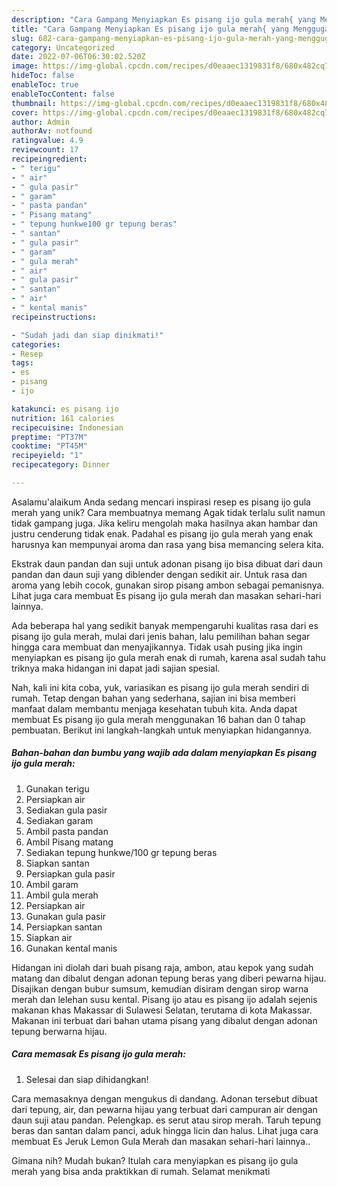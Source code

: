 ```yaml
---
description: "Cara Gampang Menyiapkan Es pisang ijo gula merah{ yang Menggugah Selera"
title: "Cara Gampang Menyiapkan Es pisang ijo gula merah{ yang Menggugah Selera"
slug: 682-cara-gampang-menyiapkan-es-pisang-ijo-gula-merah-yang-menggugah-selera
category: Uncategorized
date: 2022-07-06T06:30:02.520Z
image: https://img-global.cpcdn.com/recipes/d0eaaec1319831f8/680x482cq70/es-pisang-ijo-gula-merah-foto-resep-utama.jpg
hideToc: false
enableToc: true
enableTocContent: false
thumbnail: https://img-global.cpcdn.com/recipes/d0eaaec1319831f8/680x482cq70/es-pisang-ijo-gula-merah-foto-resep-utama.jpg
cover: https://img-global.cpcdn.com/recipes/d0eaaec1319831f8/680x482cq70/es-pisang-ijo-gula-merah-foto-resep-utama.jpg
author: Admin
authorAv: notfound
ratingvalue: 4.9
reviewcount: 17
recipeingredient:
- " terigu"
- " air"
- " gula pasir"
- " garam"
- " pasta pandan"
- " Pisang matang"
- " tepung hunkwe100 gr tepung beras"
- " santan"
- " gula pasir"
- " garam"
- " gula merah"
- " air"
- " gula pasir"
- " santan"
- " air"
- " kental manis"
recipeinstructions:

- "Sudah jadi dan siap dinikmati!"
categories:
- Resep
tags:
- es
- pisang
- ijo

katakunci: es pisang ijo 
nutrition: 161 calories
recipecuisine: Indonesian
preptime: "PT37M"
cooktime: "PT45M"
recipeyield: "1"
recipecategory: Dinner

---
```



Asalamu'alaikum Anda sedang mencari inspirasi resep es pisang ijo gula merah yang unik? Cara membuatnya memang Agak tidak terlalu sulit namun tidak gampang juga. Jika keliru mengolah maka hasilnya akan hambar dan justru cenderung tidak enak. Padahal es pisang ijo gula merah yang enak harusnya kan mempunyai aroma dan rasa yang bisa memancing selera kita.


Ekstrak daun pandan dan suji untuk adonan pisang ijo bisa dibuat dari daun pandan dan daun suji yang diblender dengan sedikit air. Untuk rasa dan aroma yang lebih cocok, gunakan sirop pisang ambon sebagai pemanisnya. Lihat juga cara membuat Es pisang ijo gula merah dan masakan sehari-hari lainnya.

Ada beberapa hal yang sedikit banyak mempengaruhi kualitas rasa dari es pisang ijo gula merah, mulai dari jenis bahan, lalu pemilihan bahan segar hingga cara membuat dan menyajikannya. Tidak usah pusing jika ingin menyiapkan es pisang ijo gula merah enak di rumah, karena asal sudah tahu triknya maka hidangan ini dapat jadi sajian spesial.


Nah, kali ini kita coba, yuk, variasikan es pisang ijo gula merah sendiri di rumah. Tetap dengan bahan yang sederhana, sajian ini bisa memberi manfaat dalam membantu menjaga kesehatan tubuh kita. Anda dapat membuat Es pisang ijo gula merah menggunakan 16 bahan dan 0 tahap pembuatan. Berikut ini langkah-langkah untuk menyiapkan hidangannya.

<!--inarticleads1-->

##### Bahan-bahan dan bumbu yang wajib ada dalam menyiapkan Es pisang ijo gula merah:

1. Gunakan  terigu
1. Persiapkan  air
1. Sediakan  gula pasir
1. Sediakan  garam
1. Ambil  pasta pandan
1. Ambil  Pisang matang
1. Sediakan  tepung hunkwe/100 gr tepung beras
1. Siapkan  santan
1. Persiapkan  gula pasir
1. Ambil  garam
1. Ambil  gula merah
1. Persiapkan  air
1. Gunakan  gula pasir
1. Persiapkan  santan
1. Siapkan  air
1. Gunakan  kental manis


Hidangan ini diolah dari buah pisang raja, ambon, atau kepok yang sudah matang dan dibalut dengan adonan tepung beras yang diberi pewarna hijau. Disajikan dengan bubur sumsum, kemudian disiram dengan sirop warna merah dan lelehan susu kental. Pisang ijo atau es pisang ijo adalah sejenis makanan khas Makassar di Sulawesi Selatan, terutama di kota Makassar. Makanan ini terbuat dari bahan utama pisang yang dibalut dengan adonan tepung berwarna hijau. 

<!--inarticleads2-->

##### Cara memasak Es pisang ijo gula merah:


1. Selesai dan siap dihidangkan!

Cara memasaknya dengan mengukus di dandang. Adonan tersebut dibuat dari tepung, air, dan pewarna hijau yang terbuat dari campuran air dengan daun suji atau pandan. Pelengkap. es serut atau sirop merah. Taruh tepung beras dan santan dalam panci, aduk hingga licin dan halus. Lihat juga cara membuat Es Jeruk Lemon Gula Merah dan masakan sehari-hari lainnya.. 

Gimana nih? Mudah bukan? Itulah cara menyiapkan es pisang ijo gula merah yang bisa anda praktikkan di rumah. Selamat menikmati
